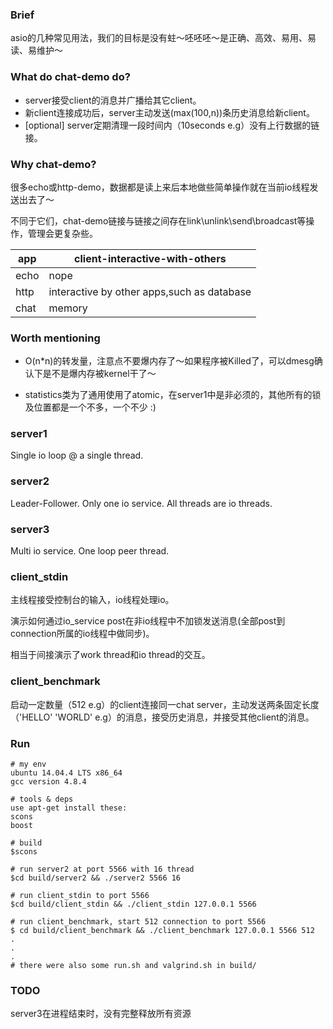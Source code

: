 ### Brief

asio的几种常见用法，我们的目标是没有蛀～呸呸呸～是正确、高效、易用、易读、易维护～

### What do chat-demo do?

* server接受client的消息并广播给其它client。
* 新client连接成功后，server主动发送(max(100,n))条历史消息给新client。
* [optional] server定期清理一段时间内（10seconds e.g）没有上行数据的链接。

### Why chat-demo?

很多echo或http-demo，数据都是读上来后本地做些简单操作就在当前io线程发送出去了～

不同于它们，chat-demo链接与链接之间存在link\unlink\send\broadcast等操作，管理会更复杂些。

| app  | client-interactive-with-others |
| ---  | --- |
| echo | nope |
| http | interactive by other apps,such as database |
| chat | memory |

### Worth mentioning

* O(n*n)的转发量，注意点不要爆内存了～如果程序被Killed了，可以dmesg确认下是不是爆内存被kernel干了～

* statistics类为了通用使用了atomic，在server1中是非必须的，其他所有的锁及位置都是一个不多，一个不少 :)

### server1

Single io loop @ a single thread.

### server2

Leader-Follower. Only one io service. All threads are io threads.

### server3

Multi io service. One loop peer thread.

### client_stdin

主线程接受控制台的输入，io线程处理io。

演示如何通过io_service post在非io线程中不加锁发送消息(全部post到connection所属的io线程中做同步)。

相当于间接演示了work thread和io thread的交互。

### client_benchmark

启动一定数量（512 e.g）的client连接同一chat server，主动发送两条固定长度（'HELLO' 'WORLD' e.g）的消息，接受历史消息，并接受其他client的消息。

### Run

```
# my env
ubuntu 14.04.4 LTS x86_64
gcc version 4.8.4

# tools & deps
use apt-get install these:
scons
boost

# build
$scons

# run server2 at port 5566 with 16 thread
$cd build/server2 && ./server2 5566 16

# run client_stdin to port 5566
$cd build/client_stdin && ./client_stdin 127.0.0.1 5566

# run client_benchmark, start 512 connection to port 5566
$ cd build/client_benchmark && ./client_benchmark 127.0.0.1 5566 512
.
.
.
# there were also some run.sh and valgrind.sh in build/
```

### TODO

server3在进程结束时，没有完整释放所有资源
